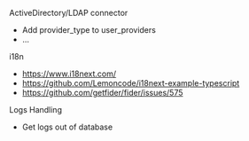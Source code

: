 ActiveDirectory/LDAP connector
* Add provider_type to user_providers
* ...

i18n
* https://www.i18next.com/
* https://github.com/Lemoncode/i18next-example-typescript
* https://github.com/getfider/fider/issues/575

Logs Handling
* Get logs out of database
